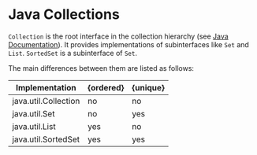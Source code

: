 # Java Collections

`Collection` is the root interface in the collection hierarchy (see [Java Documentation](https://docs.oracle.com/javase/8/docs/api/java/util/Collection.html)). It provides implementations of subinterfaces like `Set` and `List`. `SortedSet` is a subinterface of `Set`.

The main differences between them are listed as follows:

| Implementation       | {ordered} | {unique} |
| -------------------  | --------- | -------- |
| java.util.Collection |    no     |    no    |
| java.util.Set        |    no     |    yes   |
| java.util.List       |    yes    |    no    |
| java.util.SortedSet  |    yes    |    yes   |
